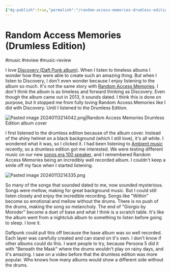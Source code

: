 ```yaml
---
{"dg-publish":true,"permalink":"/random-access-memories-drumless-edition/","created":"2024-01-13T21:36:34.000+09:00","updated":"2024-01-13T21:54:54.000+09:00"}
---
```


# Random Access Memories (Drumless Edition)

#music #review #music-review

I love [Discovery (Daft Punk album)](https://en.wikipedia.org/wiki/Discovery_(Daft_Punk_album)). When I listen to timeless albums I wonder how they were able to create such an amazing thing. But when I listen to Discovery, I don't even wonder because I enjoy listening to the album so much. It's not the same story with [Random Access Memories](https://en.wikipedia.org/wiki/Random_Access_Memories). I don't think the album is as timeless and forward thinking as Discovery. Even though the album came out in 2013, it sounds dated. I think this is done on purpose, but it stopped me from fully loving Random Access Memories like I did with Discovery. Until I listened to the Drumless Edition.

![Pasted image 20240113214042.png|Random Access Memories Drumless Edition album cover](/img/user/attachments/Pasted%20image%2020240113214042.png)

I first listened to the drumless edition because of the album cover. Instead of the shiny helmet on a black background (which I still love), it's all white. I wondered what it was, so I clicked it. I had been listening to [Ambient music](https://en.wikipedia.org/wiki/Ambient_music) recently, so a drumless edition got me interested. We were testing different music on our new [sonos era 100 speaker](https://www.sonos.com/en/shop/era-100), and I remembered Random Access Memories being an incredibly well recorded album. I couldn't keep a smile off my face when I started listening.

![Pasted image 20240113214335.png](/img/user/attachments/Pasted%20image%2020240113214335.png)

So many of the songs that sounded dated to me, now sounded mysterious. Songs were mellow, making for great background music. But I could still listen closely and enjoy the incredible recording. Songs like "Within" become so emotional and mellow without the drums. There is no push of the drums, making the song so melancholy. The end of "Giorgio by Moroder" become a duet of base and what I think is a scratch table. It's like the album went from a nightclub album to something to listen before going to sleep. I love it.

Daftpunk could pull this off because the base album was so well recorded. Each layer was carefully created and can stand on it's own. I don't know if other albums could do this. I want people to try, because Persona 5 did it with "Beneath the Mask" where the drums wouldn't play on rainy days, and it's amazing. I saw on a video before that the drumless edition was more popular. Who knows how many albums would show a different side without the drums.
